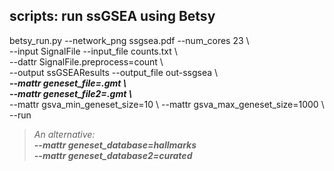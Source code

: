 ## scripts: run ssGSEA using Betsy  
betsy_run.py --network_png ssgsea.pdf --num_cores 23 \\  
--input SignalFile --input_file counts.txt \\  
--dattr SignalFile.preprocess=count \\  
--output ssGSEAResults --output_file out-ssgsea \\  
***--mattr geneset_file=.gmt \\***   
***--mattr geneset_file2=.gmt \\***  
--mattr gsva_min_geneset_size=10 \\ 
--mattr gsva_max_geneset_size=1000 \\
--run

> *An alternative\:*  
> ***--mattr geneset_database=hallmarks***  
> ***--mattr geneset_database2=curated***
